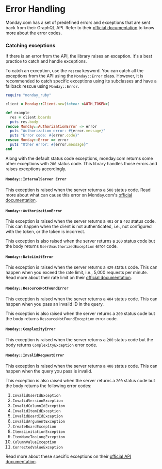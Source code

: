 # Error Handling

Monday.com has a set of predefined errors and exceptions that are sent back from their GraphQL API. Refer to their [official documentation](https://developer.monday.com/api-reference/docs/errors) to know more about the error codes.

### Catching exceptions

If there is an error from the API, the library raises an exception. It's a best practice to catch and handle exceptions.

To catch an exception, use the `rescue` keyword. You can catch all the exceptions from the API using the `Monday::Error` class. However, it is recommended to catch specific exceptions using its subclasses and have a fallback rescue using `Monday::Error`.

```ruby
require "monday_ruby"

client = Monday::Client.new(token: <AUTH_TOKEN>)

def example
  res = client.boards
  puts res.body
rescue Monday::AuthorizationError => error
  puts "Authorization error: #{error.message}"
  puts "Error code: #{error.code}"
rescue Monday::Error => error
  puts "Other error: #{error.message}"
end
```

Along with the default status code exceptions, monday.com returns some other exceptions with `200` status code. This library handles those errors and raises exceptions accordingly.

#### `Monday::InternalServer Error`

This exception is raised when the server returns a `500` status code. Read more about what can cause this error on Monday.com's [official documentation](https://developer.monday.com/api-reference/docs/errors#internal-server-error).

#### `Monday::AuthorizationError`

This exception is raised when the server returns a `401` or a `403` status code. This can happen when the client is not authenticated, i.e., not configured with the token, or the token is incorrect.

This exception is also raised when the server returns a `200` status code but the body returns `UserUnauthorizedException` error code.

#### `Monday::RateLimitError`

This exception is raised when the server returns a `429` status code. This can happen when you exceed the rate limit, i.e., 5,000 requests per minute. Read more about their rate limit on their [official documentation](https://developer.monday.com/api-reference/docs/rate-limits).

#### `Monday::ResourceNotFoundError`

This exception is raised when the server returns a `404` status code. This can happen when you pass an invalid ID in the query.

This exception is also raised when the server returns a `200` status code but the body returns `ResourceNotFoundException` error code.

#### `Monday::ComplexityError`

This exception is raised when the server returns a `200` status code but the body returns  `ComplexityException` error code.

#### `Monday::InvalidRequestError`

This exception is raised when the server returns a `400` status code. This can happen when the query you pass is invalid.

This exception is also raised when the server returns a `200` status code but the body returns the following error codes:

1. `InvalidUserIdException`
2. `InvalidVersionException`
3. `InvalidColumnIdException`
4. `InvalidItemIdException`
5. `InvalidBoardIdException`
6. `InvalidArgumentException`
7. `CreateBoardException`
8. `ItemsLimitationException`
9. `ItemNameTooLongException`
10. `ColumnValueException`
11. `CorrectedValueException`

Read more about these specific exceptions on their [official API documentation](https://developer.monday.com/api-reference/docs/errors).
